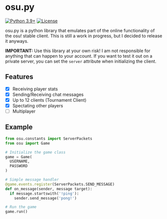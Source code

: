 # osu.py
[![Python 3.9+](https://img.shields.io/badge/python-3.9+-blue.svg)](https://www.python.org/downloads/)
[![License](https://img.shields.io/badge/license-GPL%203.0-green)](https://github.com/Lekuruu/osu.py/blob/main/LICENSE)

osu.py is a python library that emulates part of the online functionality of the osu! stable client.
This is still a work in progress, but I decided to release it anyways.

**IMPORTANT:**
Use this library at your own risk! I am not responsible for anything that can happen to your account. If you want to test it out on a private server, you can set the `server` attribute when initializing the client.

## Features

- [x] Receiving player stats
- [x] Sending/Receiving chat messages
- [x] Up to 12 clients (Tournament Client)
- [x] Spectating other players
- [ ] Multiplayer

## Example

```python
from osu.constants import ServerPackets
from osu import Game

# Initialize the game class
game = Game(
  USERNAME,
  PASSWORD
)

# Simple message handler
@game.events.register(ServerPackets.SEND_MESSAGE)
def on_message(sender, message target):
  if message.startswith('!ping'):
    sender.send_message('pong!')

# Run the game
game.run()
```
